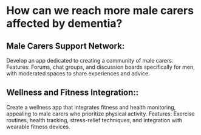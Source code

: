 # **How can we reach more male carers affected by dementia?**

## Male Carers Support Network:

  Develop an app dedicated to creating a community of male carers.
  Features: Forums, chat groups, and discussion boards specifically for men, with moderated spaces to share experiences and advice.

## Wellness and Fitness Integration::

   Create a wellness app that integrates fitness and health monitoring, appealing to male carers who prioritize physical activity.
  Features: Exercise routines, health tracking, stress-relief techniques, and integration with wearable fitness devices.